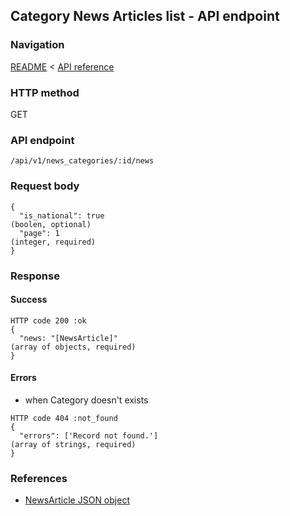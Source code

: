 ## Category News Articles list - API endpoint

### Navigation
[README](../../../../README.md)
<
[API reference](../../../api_reference.md)

### HTTP method
GET

### API endpoint
`/api/v1/news_categories/:id/news`

### Request body
```
{
  "is_national": true                                                           (boolen, optional)
  "page": 1                                                                     (integer, required)
}
```

### Response
#### Success
```
HTTP code 200 :ok
{
  "news: "[NewsArticle]"                                                        (array of objects, required)
}
```

#### Errors
- when Category doesn't exists
```
HTTP code 404 :not_found
{
  "errors": ['Record not found.']                                               (array of strings, required)
}
```

### References
- [NewsArticle JSON object](../../../json_objects/news_article.md)
